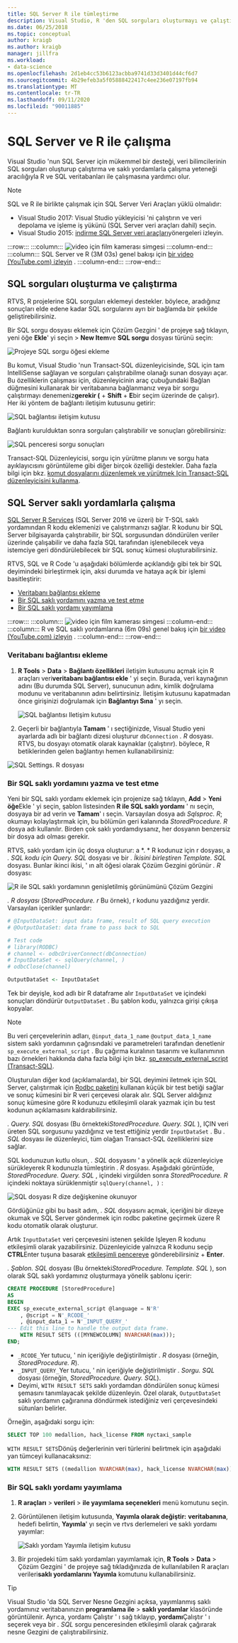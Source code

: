 ```yaml
---
title: SQL Server R ile tümleştirme
description: Visual Studio, R 'den SQL sorguları oluşturmayı ve çalıştırmayı ve R 'nin Saklı yordamlarla çalışma özelliğini destekler.
ms.date: 06/25/2018
ms.topic: conceptual
author: kraigb
ms.author: kraigb
manager: jillfra
ms.workload:
- data-science
ms.openlocfilehash: 2d1eb4cc53b6123acbba9741d33d3401d44cf6d7
ms.sourcegitcommit: 4b29efeb3a5f05888422417c4ee236e07197fb94
ms.translationtype: MT
ms.contentlocale: tr-TR
ms.lasthandoff: 09/11/2020
ms.locfileid: "90011885"
---
```

# <a name="work-with-sql-server-and-r"></a>SQL Server ve R ile çalışma

Visual Studio 'nun SQL Server için mükemmel bir desteği, veri bilimcilerinin SQL sorguları oluşturup çalıştırma ve saklı yordamlarla çalışma yeteneği aracılığıyla R ve SQL veritabanları ile çalışmasına yardımcı olur.

> [!Note]
> SQL ve R ile birlikte çalışmak için SQL Server Veri Araçları yüklü olmalıdır:
> - Visual Studio 2017: Visual Studio yükleyicisi 'ni çalıştırın ve veri depolama ve işleme iş yükünü (SQL Server veri araçları dahil) seçin.
> - Visual Studio 2015: [indirme SQL Server veri araçları](/sql/ssdt/download-sql-server-data-tools-ssdt)yönergeleri izleyin.

:::row:::
    :::column:::
        ![video için film kamerası simgesi](../install/media/video-icon.png "Nasıl yapılacağını görmek için")
    :::column-end:::
    :::column:::
        SQL Server ve R (3M 03s) genel bakışı için [bir video (YouTube.com) izleyin](https://www.youtube.com/watch?v=n4AYr0QIwdQ) .
    :::column-end:::
:::row-end:::

## <a name="create-and-run-sql-queries"></a>SQL sorguları oluşturma ve çalıştırma

RTVS, R projelerine SQL sorguları eklemeyi destekler. böylece, aradığınız sonuçları elde edene kadar SQL sorgularını ayrı bir bağlamda bir şekilde geliştirebilirsiniz.

Bir SQL sorgu dosyası eklemek için Çözüm Gezgini ' de projeye sağ tıklayın, yeni öğe **Ekle**' yi seçin  >  **New Item**ve **SQL sorgu** dosyası türünü seçin:

![Projeye SQL sorgu öğesi ekleme](media/sql-add-item.png)

Bu komut, Visual Studio 'nun Transact-SQL düzenleyicisinde, SQL için tam IntelliSense sağlayan ve sorguları çalıştırabilme olanağı sunan dosyayı açar. Bu özelliklerin çalışması için, düzenleyicinin araç çubuğundaki Bağlan düğmesini kullanarak bir veritabanına bağlanmanız veya bir sorgu çalıştırmayı denemeniz**gerekir (** + **Shift** + **E**bir seçim üzerinde de çalışır). Her iki yöntem de bağlantı iletişim kutusunu getirir:

![SQL bağlantısı iletişim kutusu](media/sql-connection-dialog.png)

Bağlantı kurulduktan sonra sorguları çalıştırabilir ve sonuçları görebilirsiniz:

![SQL penceresi sorgu sonuçları](media/sql-query-results.png)

Transact-SQL Düzenleyicisi, sorgu için yürütme planını ve sorgu hata ayıklayıcısını görüntüleme gibi diğer birçok özelliği destekler.
Daha fazla bilgi için bkz. [komut dosyalarını düzenlemek ve yürütmek Için Transact-SQL düzenleyicisini kullanma](/previous-versions/sql/sql-server-data-tools/hh272706(v=vs.103)).

## <a name="work-with-sql-server-stored-procedures"></a>SQL Server saklı yordamlarla çalışma

[SQL Server R Services](/sql/advanced-analytics/r/sql-server-r-services) (SQL Server 2016 ve üzeri) bir T-SQL saklı yordamından R kodu eklemenizi ve çalıştırmanızı sağlar. R kodunu bir SQL Server bilgisayarda çalıştırabilir, bir SQL sorgusundan döndürülen veriler üzerinde çalışabilir ve daha fazla SQL tarafından işlenebilecek veya istemciye geri döndürülebilecek bir SQL sonuç kümesi oluşturabilirsiniz.

RTVS, SQL ve R Code 'u aşağıdaki bölümlerde açıklandığı gibi tek bir SQL deyimindeki birleştirmek için, aksi durumda ve hataya açık bir işlemi basitleştirir:

- [Veritabanı bağlantısı ekleme](#add-a-database-connection)
- [Bir SQL saklı yordamını yazma ve test etme](#write-and-test-a-sql-stored-procedure)
- [Bir SQL saklı yordamı yayımlama](#publish-a-sql-stored-procedure)

:::row:::
    :::column:::
        ![video için film kamerası simgesi](../install/media/video-icon.png "Nasıl yapılacağını görmek için")
    :::column-end:::
    :::column:::
        R ve SQL saklı yordamlarına (6m 09s) genel bakış için [bir video (YouTube.com) izleyin](https://www.youtube.com/watch?v=dFKIT2OitWQ) .
    :::column-end:::
:::row-end:::

### <a name="add-a-database-connection"></a>Veritabanı bağlantısı ekleme

1. **R Tools**  >  **Data**  >  **Bağlantı özellikleri** iletişim kutusunu açmak için R araçları veri**veritabanı bağlantısı ekle** ' yi seçin. Burada, veri kaynağının adını (Bu durumda SQL Server), sunucunun adını, kimlik doğrulama modunu ve veritabanının adını belirtirsiniz. İletişim kutusunu kapatmadan önce girişinizi doğrulamak için **Bağlantıyı Sına** ' yı seçin.

    ![SQL bağlantısı Iletişim kutusu](media/sql-connection-string-dialog.png)

1. Geçerli bir bağlantıyla **Tamam** ' ı seçtiğinizde, Visual Studio yeni ayarlarda adlı bir bağlantı dizesi oluşturur `dbConnection` *. R* dosyası. RTVS, bu dosyayı otomatik olarak kaynaklar (çalıştırır). böylece, R betiklerinden gelen bağlantıyı hemen kullanabilirsiniz:

![SQL Settings. R dosyası](media/sql-settings-dot-r.png)

### <a name="write-and-test-a-sql-stored-procedure"></a>Bir SQL saklı yordamını yazma ve test etme

Yeni bir SQL saklı yordamı eklemek için projenize sağ tıklayın, **Add**  >  **Yeni öğe**Ekle ' yi seçin, şablon listesinden **R ile SQL saklı yordamı** ' nı seçin, dosyaya bir ad verin ve **Tamam**' ı seçin. Varsayılan dosya adı *Sqlsproc. R*; okumayı kolaylaştırmak için, bu bölümün geri kalanında *StoredProcedure. R* dosya adı kullanılır. Birden çok saklı yordamdıysanız, her dosyanın benzersiz bir dosya adı olması gerekir.

RTVS, saklı yordam için üç dosya oluşturur: a *. * R kodunuz için r dosyası, a *. SQL kodu için Query. SQL* dosyası ve bir *. İkisini birleştiren Template. SQL* dosyası. Bunlar ikinci ikisi, ' ın alt öğesi olarak Çözüm Gezgini görünür *. R* dosyası:

![R ile SQL saklı yordamının genişletilmiş görünümünü Çözüm Gezgini](media/sql-solution-explorer-expanded.png)

*. R dosyası* (*StoredProcedure. r* Bu örnek), r kodunu yazdığınız yerdir. Varsayılan içerikler şunlardır:

```R
# @InputDataSet: input data frame, result of SQL query execution
# @OutputDataSet: data frame to pass back to SQL

# Test code
# library(RODBC)
# channel <- odbcDriverConnect(dbConnection)
# InputDataSet <- sqlQuery(channel, )
# odbcClose(channel)

OutputDataSet <- InputDataSet
```

Tek bir deyişle, kod adlı bir R dataframe alır `InputDataSet` ve içindeki sonuçları döndürür `OutputDataSet` . Bu şablon kodu, yalnızca girişi çıkışa kopyalar.

> [!Note]
> Bu veri çerçevelerinin adları, `@input_data_1_name` `@output_data_1_name` sistem saklı yordamının çağrısındaki ve parametreleri tarafından denetlenir `sp_execute_external_script` . Bu çağırma kuralının tasarımı ve kullanımının bazı örnekleri hakkında daha fazla bilgi için bkz. [sp_execute_external_script (Transact-SQL)](/sql/relational-databases/system-stored-procedures/sp-execute-external-script-transact-sql).

Oluşturulan diğer kod (açıklamalarda), bir SQL deyimini iletmek için SQL Server, çalıştırmak için [Rodbc paketini](https://cran.r-project.org/web/packages/RODBC/index.html) kullanan küçük bir test betiği sağlar ve sonuç kümesini bir R veri çerçevesi olarak alır. SQL Server aldığınız sonuç kümesine göre R kodunuzu etkileşimli olarak yazmak için bu test kodunun açıklamasını kaldırabilirsiniz.

*. Query. SQL* dosyası (Bu örnekteki*StoredProcedure. Query. SQL* ), IÇIN veri üreten SQL sorgusunu yazdığınız ve test ettiğiniz yerdir `InputDataSet` . Bu *. SQL* dosyası ile düzenleyici, tüm olağan Transact-SQL özelliklerini size sağlar.

SQL kodunuzun kutlu olsun, *. SQL* dosyasını ' a yönelik açık düzenleyiciye sürükleyerek R kodunuzla tümleştirin *. R* dosyası. Aşağıdaki görüntüde, *StoredProcedure. Query. SQL* , içindeki virgülden sonra *StoredProcedure. R* içindeki noktaya sürüklenmiştir `sqlQuery(channel, )` :

![SQL dosyası R dize değişkenine okunuyor](media/sql-reference-sql-file-from-r.png)

Gördüğünüz gibi bu basit adım, *. SQL* dosyasını açmak, içeriğini bir dizeye okumak ve SQL Server göndermek için rodbc paketine geçirmek üzere R kodu otomatik olarak oluşturur.

Artık `InputDataSet` veri çerçevesini istenen şekilde Işleyen R kodunu etkileşimli olarak yazabilirsiniz. Düzenleyicide yalnızca R kodunu seçip **CTRL**Enter tuşuna basarak [etkileşimli pencereye](interactive-repl-for-r-in-visual-studio.md) gönderebilirsiniz + **Enter**.

*. Şablon. SQL* dosyası (Bu örnekteki*StoredProcedure. Template. SQL* ), son olarak SQL saklı yordamınız oluşturmaya yönelik şablonu içerir:

```sql
CREATE PROCEDURE [StoredProcedure]
AS
BEGIN
EXEC sp_execute_external_script @language = N'R'
    , @script = N'_RCODE_'
    , @input_data_1 = N'_INPUT_QUERY_'
--- Edit this line to handle the output data frame.
    WITH RESULT SETS (([MYNEWCOLUMN] NVARCHAR(max)));
END;
```

- `_RCODE_`Yer tutucu, ' nin içeriğiyle değiştirilmiştir *. R* dosyası (örneğin, *StoredProcedure. R*).
- `_INPUT_QUERY_`Yer tutucu, ' nin içeriğiyle değiştirilmiştir *. Sorgu. SQL* dosyası (örneğin, *StoredProcedure. Query. SQL*).
- Deyimi, `WITH RESULT SETS` saklı yordamdan döndürülen sonuç kümesi şemasını tanımlayacak şekilde düzenleyin. Özel olarak, `OutputDataSet` saklı yordamın çağıranına döndürmek istediğiniz veri çerçevesindeki sütunları belirler.

Örneğin, aşağıdaki sorgu için:

```sql
SELECT TOP 100 medallion, hack_license FROM nyctaxi_sample
```

`WITH RESULT SETS`Dönüş değerlerinin veri türlerini belirtmek için aşağıdaki yan tümceyi kullanacaksınız:

```sql
WITH RESULT SETS ((medallion NVARCHAR(max), hack_license NVARCHAR(max)));
```

### <a name="publish-a-sql-stored-procedure"></a>Bir SQL saklı yordamı yayımlama

1. **R araçları**  >  **verileri**  >  **ile yayımlama seçenekleri** menü komutunu seçin.
1. Görüntülenen iletişim kutusunda, **Yayımla olarak değiştir:** **veritabanına**, hedefi belirtin, **Yayımla**' yı seçin ve rtvs derlemeleri ve saklı yordamı yayımlar:

    ![Saklı yordam Yayımla iletişim kutusu](media/sql-publish-with-options.png)

1. Bir projedeki tüm saklı yordamları yayımlamak için, **R Tools**  >  **Data**  >  Çözüm Gezgini ' de projeye sağ tıkladığınızda de kullanılabilen R araçları verileri**saklı yordamlarını Yayımla** komutunu kullanabilirsiniz.

> [!Tip]
> Visual Studio 'da SQL Server Nesne Gezgini açıksa, yayımlanmış saklı yordamınız veritabanınızın **programlama ile**  >  **saklı yordamlar** klasöründe görüntülenir. Ayrıca, yordamı Çalıştır ' ı sağ tıklayıp, **yordamı**Çalıştır ' ı seçerek veya bir *. SQL* sorgu penceresinden etkileşimli olarak çağırarak nesne Gezgini de çalıştırabilirsiniz.